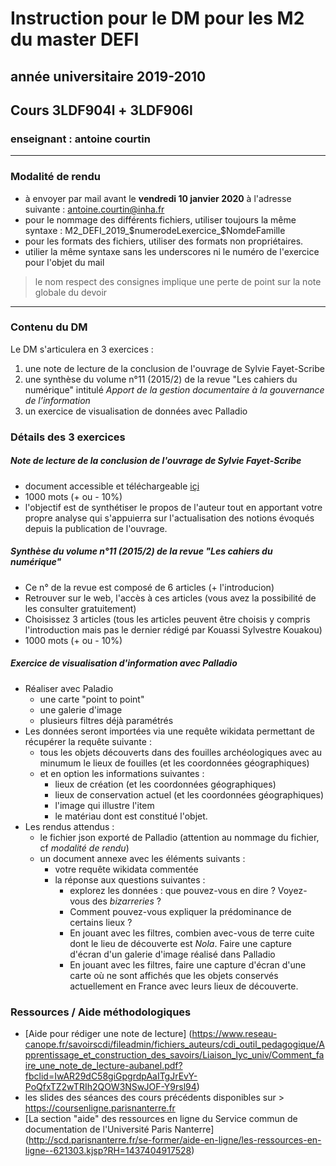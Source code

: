 # Instruction pour le DM pour les M2 du master DEFI 
## année universitaire 2019-2010
## Cours 3LDF904l + 3LDF906l
### enseignant : antoine courtin

***
### Modalité de rendu
* à envoyer par mail avant le **vendredi 10 janvier 2020** à l'adresse suivante : antoine.courtin@inha.fr
* pour le nommage des différents fichiers, utiliser toujours la même syntaxe : M2_DEFI_2019_$numerodeLexercice_$NomdeFamille
* pour les formats des fichiers, utiliser des formats non propriétaires.  
* utilier la même syntaxe sans les underscores ni le numéro de l'exercice pour l'objet du mail

> le nom respect des consignes implique une perte de point sur la note globale du devoir
***

### Contenu du DM

Le DM s'articulera en 3 exercices :

1. une note de lecture de la conclusion de l'ouvrage de Sylvie Fayet-Scribe
2. une synthèse du volume n°11 (2015/2) de la revue "Les cahiers du numérique" intitulé *Apport de la gestion documentaire à la gouvernance de l’information*
3. un exercice de visualisation de données avec Palladio


### Détails des 3 exercices

##### Note de lecture de la conclusion de l'ouvrage de Sylvie Fayet-Scribe
* document accessible et téléchargeable [içi](./Sylvie_Fayet_Scribe_conclusion.pdf)
* 1000 mots (+ ou - 10%)
* l'objectif est de synthétiser le propos de l'auteur tout en apportant votre propre analyse qui s'appuierra sur l'actualisation des notions évoqués depuis la publication de l'ouvrage.

##### Synthèse du volume n°11 (2015/2) de la revue "Les cahiers du numérique"
* Ce n° de la revue est composé de 6 articles (+ l'introducion)
* Retrouver sur le web, l'accès à ces articles (vous avez la possibilité de les consulter gratuitement)
* Choisissez 3 articles (tous les articles peuvent être choisis y compris l'introduction mais pas le dernier rédigé par Kouassi Sylvestre Kouakou)
* 1000 mots (+ ou - 10%)

##### Exercice de visualisation d'information avec Palladio
* Réaliser avec Paladio
  * une carte "point to point"
  * une galerie d'image
  * plusieurs filtres déjà paramétrés
* Les données seront importées via une requête wikidata permettant de récupérer la requête suivante :
  * tous les objets découverts dans des fouilles archéologiques avec au minumum le lieux de fouilles  (et les coordonnées géographiques)
  * et en option les informations suivantes :
      * lieux de création (et les coordonnées géographiques)
      * lieux de conservation actuel (et les coordonnées géographiques)
      * l'image qui illustre l'item
      * le matériau dont est constitué l'objet.
* Les rendus attendus :
  * le fichier json exporté de Palladio (attention au nommage du fichier, cf *modalité de rendu*)
  * un document annexe avec les éléments suivants :
      * votre requête wikidata commentée
      * la réponse aux  questions suivantes :
        * explorez les données : que pouvez-vous en dire ? Voyez-vous des *bizarreries* ?
        * Comment pouvez-vous expliquer la prédominance de certains lieux ? 
        * En jouant avec les filtres, combien avec-vous de terre cuite dont le lieu de découverte est *Nola*. Faire une capture d'écran d'un galerie d'image réalisé dans Palladio
        * En jouant avec les filtres, faire une capture d'écran d'une carte où ne sont affichés que les objets conservés actuellement en France avec leurs lieux de découverte.

### Ressources / Aide méthodologiques

* [Aide pour rédiger une note de lecture] (https://www.reseau-canope.fr/savoirscdi/fileadmin/fichiers_auteurs/cdi_outil_pedagogique/Apprentissage_et_construction_des_savoirs/Liaison_lyc_univ/Comment_faire_une_note_de_lecture-aubanel.pdf?fbclid=IwAR29dC58giGpgrdpAaITgJrEvY-PoQfxTZ2wTRIh2QOW3NSwJOF-Y9rsl94)
* les slides des séances des cours précédents disponibles sur > https://coursenligne.parisnanterre.fr
* [La section "aide" des ressources en ligne du Service commun de documentation de l'Université Paris Nanterre]
(http://scd.parisnanterre.fr/se-former/aide-en-ligne/les-ressources-en-ligne--621303.kjsp?RH=1437404917528)
